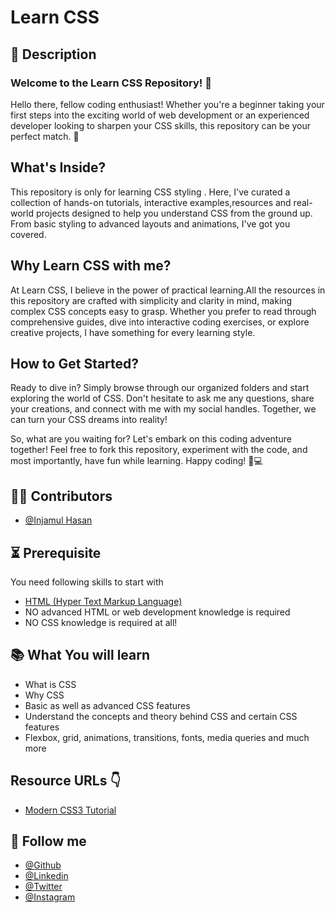 # Learn CSS

## 📝 Description
### Welcome to the Learn CSS Repository! 🚀

Hello there, fellow coding enthusiast! Whether you're a beginner taking your first steps into the exciting world of web development or an experienced developer looking to sharpen your CSS skills, this repository can be your perfect match. 🎉

## What's Inside?

This repository is only for learning CSS styling . Here, I've curated a collection of hands-on tutorials, interactive examples,resources and real-world projects designed to help you understand CSS from the ground up. From basic styling to advanced layouts and animations, I've got you covered.

## Why Learn CSS with me?

At Learn CSS, I believe in the power of practical learning.All the resources in this repository are crafted with simplicity and clarity in mind, making complex CSS concepts easy to grasp. Whether you prefer to read through comprehensive guides, dive into interactive coding exercises, or explore creative projects, I have something for every learning style.

## How to Get Started?

Ready to dive in? Simply browse through our organized folders and start exploring the world of CSS. Don't hesitate to ask me any questions, share your creations, and connect with me with my social handles. Together, we can turn your CSS dreams into reality!

So, what are you waiting for? Let's embark on this coding adventure together! Feel free to fork this repository, experiment with the code, and most importantly, have fun while learning. Happy coding! 🎨💻


## 🧑‍💻 Contributors
- [@Injamul Hasan](https://github.com/Injamulhasan)

## ⏳ Prerequisite
You need following skills to start with
- [HTML (Hyper Text Markup Language)](https://www.w3schools.com/html/default.asp)
- NO advanced HTML or web development knowledge is required
- NO CSS knowledge is required at all!

## 📚 What You will learn
- What is CSS
- Why CSS
- Basic as well as advanced CSS features
- Understand the concepts and theory behind CSS and certain CSS features
- Flexbox, grid, animations, transitions, fonts, media queries and much more


## Resource URLs 👇
 - [Modern CSS3 Tutorial](https://www.w3schools.com/css/default.asp)


## 🥰 Follow me
- [@Github](https://github.com/Injamulhasan) 
- [@Linkedin](https://www.linkedin.com/in/helloinjamul/) 
- [@Twitter](https://twitter.com/injamulhasan) 
- [@Instagram](https://www.instagram.com/injamulhasan_/) 